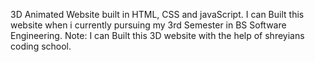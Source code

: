 3D Animated Website built in HTML, CSS and javaScript. I can Built this website when i currently pursuing my 3rd Semester in BS Software Engineering.
Note: I can Built this 3D website with the help of shreyians coding school.
